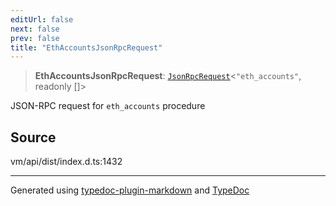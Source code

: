 ```yaml
---
editUrl: false
next: false
prev: false
title: "EthAccountsJsonRpcRequest"
---
```


> **EthAccountsJsonRpcRequest**: [`JsonRpcRequest`](/generated/type-aliases/jsonrpcrequest/)\<`"eth_accounts"`, readonly []\>

JSON-RPC request for `eth_accounts` procedure

## Source

vm/api/dist/index.d.ts:1432

***
Generated using [typedoc-plugin-markdown](https://www.npmjs.com/package/typedoc-plugin-markdown) and [TypeDoc](https://typedoc.org/)
